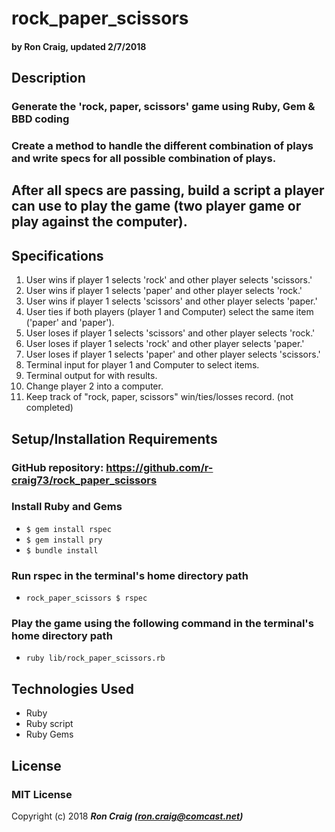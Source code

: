 # rock_paper_scissors

#### by Ron Craig, updated 2/7/2018

## Description
### Generate the 'rock, paper, scissors' game using Ruby, Gem & BBD coding

### Create a method to handle the different combination of plays and write specs for all possible combination of plays.

## After all specs are passing, build a script a player can use to play the game (two player game or play against the computer).

## Specifications
1. User wins if player 1 selects 'rock' and other player selects 'scissors.'
2. User wins if player 1 selects 'paper' and other player selects 'rock.'
3. User wins if player 1 selects 'scissors' and other player selects 'paper.'
4. User ties if both players (player 1 and Computer) select the same item ('paper' and 'paper').
5. User loses if player 1 selects 'scissors' and other player selects 'rock.'
6. User loses if player 1 selects 'rock' and other player selects 'paper.'
7. User loses if player 1 selects 'paper' and other player selects 'scissors.'
8. Terminal input for player 1 and Computer to select items.
9. Terminal output for with results.
10. Change player 2 into a computer.
11. Keep track of "rock, paper, scissors" win/ties/losses record. (not completed)

## Setup/Installation Requirements
### GitHub repository: https://github.com/r-craig73/rock_paper_scissors
### Install Ruby and Gems
* `$ gem install rspec`
* `$ gem install pry`
* `$ bundle install`
### Run rspec in the terminal's home directory path
* `rock_paper_scissors $ rspec`

### Play the game using the following command in the terminal's home directory path
* `ruby lib/rock_paper_scissors.rb`

## Technologies Used
* Ruby
* Ruby script
* Ruby Gems

## License
### MIT License

Copyright (c) 2018 **_Ron Craig (ron.craig@comcast.net)_**
